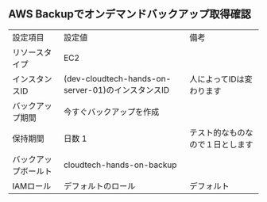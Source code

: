 ## AWS Backupでオンデマンドバックアップ取得確認
|  |  |  |
| - | - | - |
|  設定項目 | 設定値 | 備考 |
| リソースタイプ | EC2 |  |
| インスタンスID | (dev-cloudtech-hands-on-server-01)のインスタンスID | 人によってIDは変わります |
| バックアップ期間 | 今すぐバックアップを作成 |  |
| 保持期間 | 日数 1 | テスト的なものなので１日とします |
| バックアップボールト | cloudtech-hands-on-backup |  |
| IAMロール | デフォルトのロール | デフォルト　 |

